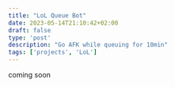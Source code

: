 ```yaml
---
title: "LoL Queue Bot"
date: 2023-05-14T21:10:42+02:00
draft: false
type: 'post'
description: "Go AFK while queuing for 10min"
tags: ['projects', 'LoL']
---
```


coming soon
